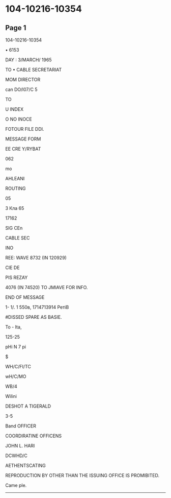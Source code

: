 # 104-10216-10354

## Page 1

104-10216-10354

• 6153

DAY : 3/MARCH/ 1965

TO • CABLE SECRETARIAT

MOM DIRECTOR

can DO/l07/C 5

TO

U INDEX

O NO INOCE

FOTOUR FILE DDI.

MESSAGE FORM

EE CRE Y/RYBAT

062

mo

AHLEANI

ROUTING

05

3 Кла 65

17162

SIG CEn

CABLE SEC

INO

REE: WAVE 8732 (IN 120929)

CIE DE

PIS REZAY

4076 (IN 74520) TO JMIAVE FOR INFO.

END OF MESSAGE

1- 1/. 1 550в, 1714713914 РетіВ

#DISSED SPARE AS BASIE.

To - Ita,

125-25

рНі N 7 рі

$

WH/C/FI/TC

wH/C/MO

WB/4

Wilini

DESHOT A TIGERALD

3-5

Band OFFICER

COORDIRATINE OFFICENS

JOHN L. HARI

DCWHD/C

AETHENTSCATING

REPRODUCTION BY OTHER THAN THE ISSUING OFFICE IS PROMIBITED.

Came ple.

---

